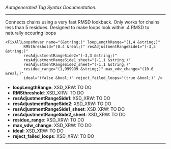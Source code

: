_Autogenerated Tag Syntax Documentation:_

---
Connects chains using a very fast RMSD lookback. Only works for chains less than 5 residues. Designed to make loops look within .4 RMSD to naturally occuring loops

```
<FixAllLoopsMover name="(&string;)" loopLengthRange="(1,4 &string;)"
        RMSthreshold="(0.4 &real;)" resAdjustmentRangeSide1="(-3,3 &string;)"
        resAdjustmentRangeSide2="(-3,3 &string;)"
        resAdjustmentRangeSide1_sheet="(-1,1 &string;)"
        resAdjustmentRangeSide2_sheet="(-1,1 &string;)"
        residue_range="(1,999999 &string;)" max_vdw_change="(10.0 &real;)"
        ideal="(false &bool;)" reject_failed_loops="(true &bool;)" />
```

-   **loopLengthRange**: XSD_XRW: TO DO
-   **RMSthreshold**: XSD_XRW: TO DO
-   **resAdjustmentRangeSide1**: XSD_XRW: TO DO
-   **resAdjustmentRangeSide2**: XSD_XRW: TO DO
-   **resAdjustmentRangeSide1_sheet**: XSD_XRW: TO DO
-   **resAdjustmentRangeSide2_sheet**: XSD_XRW: TO DO
-   **residue_range**: XSD_XRW: TO DO
-   **max_vdw_change**: XSD_XRW: TO DO
-   **ideal**: XSD_XRW: TO DO
-   **reject_failed_loops**: XSD_XRW: TO DO

---
